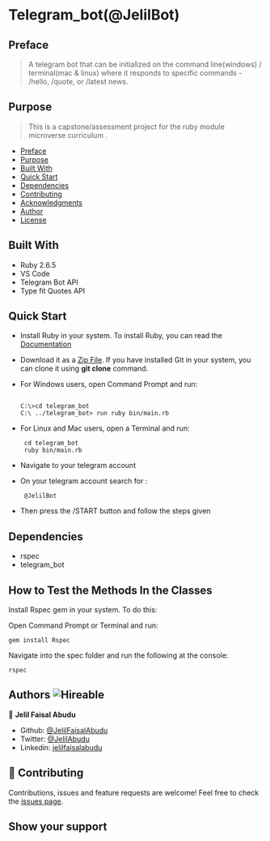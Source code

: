 # Telegram_bot(@JelilBot)

## Preface

> A telegram bot that can be initialized on the command line(windows) / terminal(mac &amp; linux) where it responds to specific commands - /hello, /quote, or /latest news.

## Purpose

> This is a capstone/assessment project for the ruby module microverse curriculum .

- [Preface](#preface)
- [Purpose](#purpose)
- [Built With](#built-with)
- [Quick Start](#quick-start)
- [Dependencies](#dependencies)
- [Contributing](#contributing)
- [Acknowledgments](#acknowledgments)
- [Author](#author)
- [License](#license)

## Built With

- Ruby 2.6.5
- VS Code
- Telegram Bot API
- Type fit Quotes API

## Quick Start

- Install Ruby in your system. To install Ruby, you can read the [Documentation](https://www.ruby-lang.org/en/documentation/installation/)
- Download it as a [Zip File](https://github.com/JelilFaisalAbudu/telegram_bot/archive/master.zip). If you have installed Git in your system, you can clone it using **git clone** command.
- For Windows users, open Command Prompt and run:

  ```console

  C:\>cd telegram_bot
  C:\ ../telegram_bot> run ruby bin/main.rb

  ```

- For Linux and Mac users, open a Terminal and run:

  ```console
   cd telegram_bot
   ruby bin/main.rb
  ```

- Navigate to your telegram account

- On your telegram account search for :

  ```console
   @JelilBot

  ```

- Then press the /START button and follow the steps given

## Dependencies

- rspec
- telegram_bot

## How to Test the Methods In the Classes

Install Rspec gem in your system. To do this:

Open Command Prompt or Terminal and run:

```console
gem install Rspec
```

Navigate into the spec folder and run the following at the console:

```console
rspec
```

## Authors ![Hireable](https://img.shields.io/badge/HIREABLE-YES-yellowgreen&?style=for-the-badge)

👤 **Jelil Faisal Abudu**

- Github: [@JelilFaisalAbudu](https://github.com/JelilFaisalAbudu)
- Twitter: [@JelilAbudu](https://twitter.com/jelilabudu)
- Linkedin: [jelilfaisalabudu](https://linkedin.com/in/jelilfaisalabudu)

## 🤝 Contributing

Contributions, issues and feature requests are welcome!
Feel free to check the [issues page](https://github.com/JelilFaisalAbudu/tic_tac_toe_game/issues).

## Show your support
